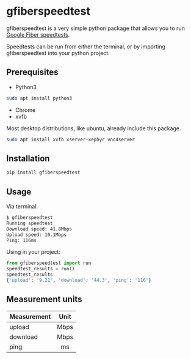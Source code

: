 # gfiberspeedtest
gfiberspeedtest is a very simple python package that allows you to run [Google Fiber speedtests](http://speedtest.googlefiber.net/).

Speedtests can be run from either the terminal, or by importing gfiberspeedtest into your python project.

Prerequisites
-------------
- Python3
``` bash
sudo apt install python3
```
- Chrome
- xvfb

Most desktop distributions, like ubuntu, already include this package.
```bash
sudo apt install xvfb xserver-xephyr vnc4server
```

Installation
------------
```bash
pip install gfiberspeedtest
```

Usage
-----
Via terminal:
```bash
$ gfiberspeedtest
Running speedtest
Download speed: 41.8Mbps 
Upload speed: 10.1Mbps 
Ping: 116ms
```

Using in your project:
```python
from gfiberspeedtest import run
speedtest_results = run()
speedtest_results
{'upload': '9.21', 'download': '44.3', 'ping': '116'}
```

Measurement units
-----------------
| Measurement   | Unit      |
| ------------- |:---------:|
| upload        | Mbps      |
| download      | Mbps      |
| ping          | ms        |

